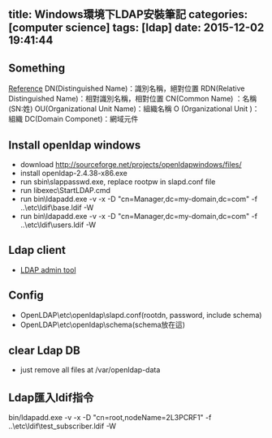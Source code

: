 title: Windows環境下LDAP安裝筆記
categories: [computer science]
tags: [ldap]
date: 2015-12-02 19:41:44
---

## Something
[Reference](http://blog.xuite.net/tolarku/blog/151029105-LDAP+%E5%9F%BA%E7%A4%8E%E8%AA%AA%E6%98%8E)
DN(Distinguished Name)：識別名稱，絕對位置
RDN(Relative Distinguished Name)：相對識別名稱，相對位置
CN(Common Name) ：名稱 (SN:姓)
OU(Organizational Unit Name)：組織名稱
O (Organizational Unit )：組織
DC(Domain Componet)：網域元件
<!-- more -->

## Install openldap windows
* download http://sourceforge.net/projects/openldapwindows/files/
* install openldap-2.4.38-x86.exe
* run sbin\slappasswd.exe, replace rootpw in slapd.conf file
* run libexec\StartLDAP.cmd
* run bin\ldapadd.exe -v -x -D "cn=Manager,dc=my-domain,dc=com" -f ..\etc\ldif\base.ldif -W
* run bin\ldapadd.exe -v -x -D "cn=Manager,dc=my-domain,dc=com" -f ..\etc\ldif\users.ldif -W

## Ldap client 
 * [LDAP admin tool](http://www.ldapadmin.org/)

## Config
 * OpenLDAP\etc\openldap\slapd.conf(rootdn, password, include schema)
 * OpenLDAP\etc\openldap\schema(schema放在這)
 
## clear Ldap DB
 * just remove all files at /var/openldap-data

## Ldap匯入ldif指令
bin/ldapadd.exe -v -x -D "cn=root,nodeName=2L3PCRF1" -f ..\etc\ldif\test_subscriber.ldif -W
